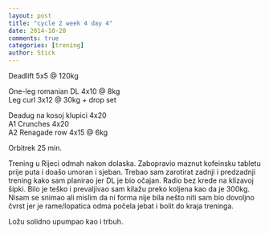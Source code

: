 ```yaml
---
layout: post
title: "cycle 2 week 4 day 4"
date: 2014-10-20
comments: true
categories: [trening]
author: Stick
---
```


Deadlift 5x5 @ 120kg  

One-leg romanian DL 4x10 @ 8kg  
Leg curl 3x12 @ 30kg + drop set    

Deadug na kosoj klupici 4x20  
A1 Crunches 4x20    
A2 Renagade row 4x15 @ 6kg  

Orbitrek 25 min.  

Trening u Rijeci odmah nakon dolaska. Zabopravio maznut kofeinsku tabletu prije puta i doašo umoran i sjeban. Trebao sam zarotirat zadnji i predzadnji trening kako sam planirao jer DL je bio očajan. Radio bez krede na klizavoj šipki. Bilo je teško i prevaljivao sam kilažu preko koljena kao da je 300kg. Nisam se snimao ali mislim da ni forma nije bila nešto niti sam bio dovoljno čvrst jer je rame/lopatica odma počela jebat i bolit do kraja treninga.

Ložu solidno upumpao kao i trbuh.